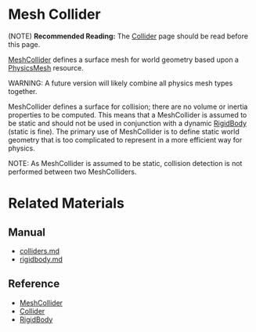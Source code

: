 # Mesh Collider
(NOTE) **Recommended Reading:** The [Collider](https://plasmaengine.github.io/PlasmaDocs/Plasma1/Editor/physics/colliders.md) page should be read before this page.

[MeshCollider](https://plasmaengine.github.io/PlasmaDocs/Plasma1/C++/code_reference/class_reference/meshcollider.md) defines a surface mesh for world geometry based upon a [PhysicsMesh](https://plasmaengine.github.io/PlasmaDocs/Plasma1/C++/code_reference/class_reference/physicsmesh.md) resource.

WARNING: A future version will likely combine all physics mesh types together.

MeshCollider defines a surface for collision; there are no volume or inertia properties to be computed. This means that a MeshCollider is assumed to be static and should not be used in conjunction with a dynamic [RigidBody](https://plasmaengine.github.io/PlasmaDocs/Plasma1/Editor/physics/colliders/rigidbody.md) (static is fine). The primary use of MeshCollider is to define static world geometry that is too complicated to represent in a more efficient way for physics.

NOTE: As MeshCollider is assumed to be static, collision detection is not performed between two MeshColliders. 

# Related Materials
## Manual
- [colliders.md](https://plasmaengine.github.io/PlasmaDocs/Plasma1/Editor/physics/colliders.md)
- [rigidbody.md](https://plasmaengine.github.io/PlasmaDocs/Plasma1/Editor/physics/colliders/rigidbody.md)

## Reference
- [MeshCollider](https://plasmaengine.github.io/PlasmaDocs/Plasma1/C++/code_reference/class_reference/meshcollider.md)
- [Collider](https://plasmaengine.github.io/PlasmaDocs/Plasma1/C++/code_reference/class_reference/collider.md)
- [RigidBody](https://plasmaengine.github.io/PlasmaDocs/Plasma1/C++/code_reference/class_reference/rigidbody.md) 

 